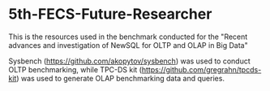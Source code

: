 # 5th-FECS-Future-Researcher
This is the resources used in the benchmark conducted for the "Recent advances and investigation of NewSQL for OLTP and OLAP in Big Data"  

Sysbench (https://github.com/akopytov/sysbench) was used to conduct OLTP benchmarking, while TPC-DS kit (https://github.com/gregrahn/tpcds-kit) was used to generate OLAP benchmarking data and queries.
